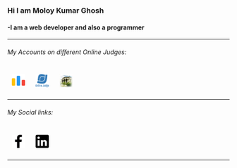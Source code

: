 <h3>Hi I am <strong>Moloy Kumar Ghosh</strong></h3>
<h4>-I am a web developer and also a programmer</h4>

<hr/>
<h6>My Accounts on different Online Judges:</h6>

  <a href="https://codeforces.com/profile/Moloy_Ghosh"><img style="width:30px; height:30px; margin:5px; padding:5px" src="code-forces.png"></a>
  <a href="https://onlinejudge.org/index.php?option=com_onlinejudge&Itemid=8&page=show_authorstats&userid=1280837"><img style="width:30px;height:30px;margin:5px;padding:5px" src="UVa.png"></a>
  <a href="https://acm.timus.ru/author.aspx?id=341522"><img style="width:30px;height:30px;margin:5px;padding:5px" src="Timus.jpg"></a>
  
<hr/>
<h6>My Social links:</h6>
  <a href="https://mbasic.facebook.com/moloy.ghosh.31508076"><img style="width:30px;height:30px;margin:5px;padding:5px" src="facebook-app-symbol.png"></a>
  <a href="https://www.linkedin.com/in/moloy-ghosh-cse/"><img style="width:30px;height:30px;margin:5px;padding:5px" src="linked.png"></a>
  <hr/>
